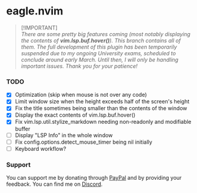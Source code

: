 # eagle.nvim
> [!IMPORTANT]\
> _There are some pretty big features coming (most notably displaying the contents of **vim.lsp.buf.hover()**). This branch contains all of them. The full development of this plugin has been temporarily suspended due to my ongoing University exams, scheduled to conclude around early March. Until then, I will only be handling important issues. Thank you for your patience!_
### TODO
- [x] Optimization (skip when mouse is not over any code)
- [x] Limit window size when the height exceeds half of the screen's height
- [x] Fix the title sometimes being smaller than the contents of the window
- [x] Display the exact contents of vim.lsp.buf.hover()
- [x] Fix vim.lsp.util.stylize_markdown needing non-readonly and modifiable buffer
- [ ] Display "LSP Info" in the whole window
- [ ] Fix config.options.detect_mouse_timer being nil initially
- [ ] Keyboard workflow?
### Support
You can support me by donating through [PayPal](https://www.paypal.com/paypalme/soulis1256) and by providing your feedback. You can find me on [Discord](https://discord.com/users/319490489411829761).
